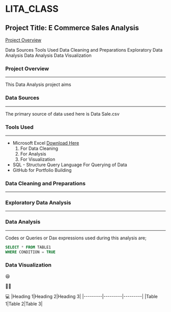 # LITA_CLASS

## Project Title: E Commerce Sales Analysis ##
[Project Overview](#project-overview)

Data Sources
Tools Used
Data Cleaning and Preparations
Exploratory Data Analysis
Data Analysis
Data Visualization
### Project Overview
---
This Data Analysis project aims

### Data Sources
-------
The primary source of data used here is Data Sale.csv

### Tools Used 
---
- Microsoft Excel [Download Here](https://www.microsoft.com)
  1. For Data Cleaning
  2. For Analysis
  3. For Visualization
- SQL - Structure Query Language For Querying of Data
- GitHub for Portfolio Building
### Data Cleaning and Preparations
---




### Exploratory Data Analysis
---



### Data Analysis
---
Codes or Queries or Dax expressions used during this analysis are;
```SQL
SELECT * FROM TABLE1
WHERE CONDITION = TRUE
```

### Data Visualization

😆

🧑‍🎓

💻
|Heading 1|Heading 2|Heading 3|
|---------|---------|---------|
|Table 1|Table 2|Table 3|
